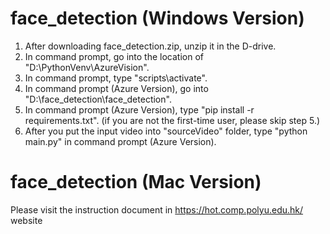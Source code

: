 # face_detection (Windows Version)
1. After downloading face_detection.zip, unzip it in the D-drive.
2. In command prompt, go into the location of "D:\PythonVenv\AzureVision".
3. In command prompt, type "scripts\activate".
4. In command prompt (Azure Version), go into "D:\face_detection\face_detection".
5. In command prompt (Azure Version), type "pip install -r requirements.txt". (if you are not the first-time user, please skip step 5.)
6. After you put the input video into "sourceVideo" folder, type "python main.py" in command prompt (Azure Version). 

# face_detection (Mac Version)
Please visit the instruction document in https://hot.comp.polyu.edu.hk/ website
